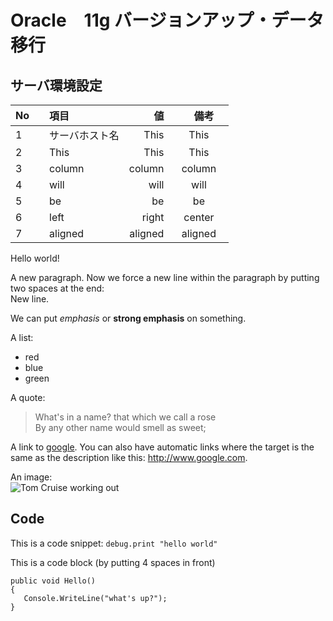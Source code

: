Oracle　11g バージョンアップ・データ移行
=========================

サーバ環境設定
----------

| No　| 項目 | 値 |　備考　　|
|:---|:-----------|------------:|:------------:|
|1      |サーバホスト名     |        This |     This     |
|2      | This       |        This |     This     |
|3 |column     |      column |    column    |
|4 |will       |        will |     will     |
|5 |be         |          be |      be      |
|6 |left       |       right |    center    |
|7 |aligned    |     aligned |   aligned    |

Hello world! 

A new paragraph. Now we force a new line within the paragraph by putting two spaces at the end:  
New line.

We can put *emphasis* or **strong emphasis** on something.


A list:

 - red
 - blue
 - green

A quote:

> What's in a name? that which we call a rose  
> By any other name would smell as sweet;

A link to [google](http://www.google.com).
You can also have automatic links where the target is the same as the description like this: <http://www.google.com>.

An image:  
![Tom Cruise working out](http://dl.dropbox.com/u/119154/permalink/mission-impossible-2-dangle.jpg)

Code
----

This is a code snippet: `debug.print "hello world"`

This is a code block (by putting 4 spaces in front)

    public void Hello()
    {
       Console.WriteLine("what's up?");
    }
